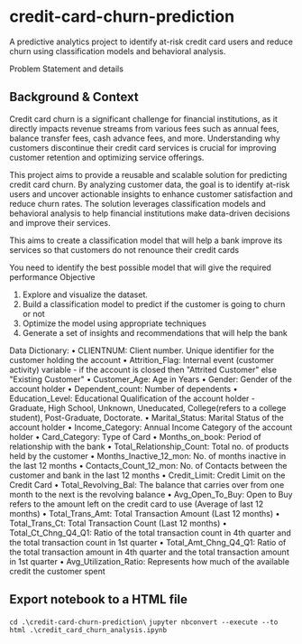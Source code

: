 # credit-card-churn-prediction
A predictive analytics project to identify at-risk credit card users and reduce churn using classification models and behavioral analysis.

Problem Statement and details

## Background & Context

Credit card churn is a significant challenge for financial institutions, as it directly impacts revenue streams from various fees such as annual fees, balance transfer fees, cash advance fees, and more. Understanding why customers discontinue their credit card services is crucial for improving customer retention and optimizing service offerings.

This project aims to provide a reusable and scalable solution for predicting credit card churn. By analyzing customer data, the goal is to identify at-risk users and uncover actionable insights to enhance customer satisfaction and reduce churn rates. The solution leverages classification models and behavioral analysis to help financial institutions make data-driven decisions and improve their services.

This aims to create a classification model that will help a bank improve its services so that customers do not renounce their credit cards

You need to identify the best possible model that will give the required performance
Objective
1.	Explore and visualize the dataset.
2.	Build a classification model to predict if the customer is going to churn or not
3.	Optimize the model using appropriate techniques
4.	Generate a set of insights and recommendations that will help the bank



Data Dictionary:
•	CLIENTNUM: Client number. Unique identifier for the customer holding the account
•	Attrition_Flag: Internal event (customer activity) variable - if the account is closed then "Attrited Customer" else "Existing Customer"
•	Customer_Age: Age in Years
•	Gender: Gender of the account holder
•	Dependent_count: Number of dependents
•	Education_Level:  Educational Qualification of the account holder - Graduate, High School, Unknown, Uneducated, College(refers to a college student), Post-Graduate, Doctorate.
•	Marital_Status: Marital Status of the account holder
•	Income_Category: Annual Income Category of the account holder
•	Card_Category: Type of Card
•	Months_on_book: Period of relationship with the bank
•	Total_Relationship_Count: Total no. of products held by the customer
•	Months_Inactive_12_mon: No. of months inactive in the last 12 months
•	Contacts_Count_12_mon: No. of Contacts between the customer and bank in the last 12 months
•	Credit_Limit: Credit Limit on the Credit Card
•	Total_Revolving_Bal: The balance that carries over from one month to the next is the revolving balance
•	Avg_Open_To_Buy: Open to Buy refers to the amount left on the credit card to use (Average of last 12 months)
•	Total_Trans_Amt: Total Transaction Amount (Last 12 months)
•	Total_Trans_Ct: Total Transaction Count (Last 12 months)
•	Total_Ct_Chng_Q4_Q1: Ratio of the total transaction count in 4th quarter and the total transaction count in 1st quarter
•	Total_Amt_Chng_Q4_Q1: Ratio of the total transaction amount in 4th quarter and the total transaction amount in 1st quarter
•	Avg_Utilization_Ratio: Represents how much of the available credit the customer spent


## Export notebook to a HTML file

``` cd .\credit-card-churn-prediction\ ```
``` jupyter nbconvert --execute --to html .\credit_card_churn_analysis.ipynb ```
